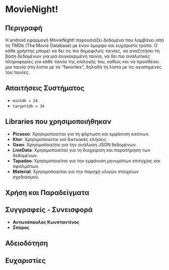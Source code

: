 # MovieNight!

## Περιγραφή
Η android εφαρμογή MovieNight! παρουσιάζει δεδομένα που λαμβάνει από τη TMDb (The Movie Database) με έναν όμορφο και ευχάριστο τρόπο. Ο κάθε χρήστης μπορεί να δει τις πιο δημοφιλείς ταινίες, να αναζητήσει τη βάση δεδομένων για μια συγκεκριμένη ταινία, να δει πιο αναλυτικές πληροφορίες για κάθε ταινία της επιλογής του, καθώς και να προσθέσει μια ταινία στη λίστα με τα "favorites", δηλαδή τη λίστα με τις αγαπημένες του ταινίες.

## Απαιτήσεις Συστήματος
- `minSdk = 24`
- `targetSdk = 34`

## Libraries που χρησιμοποιήθηκαν
- **Picasso**: Χρησιμοποιείται για τη φόρτωση και εμφάνιση εικόνων.
- **Ktor**: Χρησιμοποιείται για δικτυακές κλήσεις.
- **Gson**: Χρησιμοποιείται για την ανάλυση JSON δεδομένων.
- **LiveData**: Χρησιμοποιείται για τη διαχείριση και παρατήρηση των δεδομένων.
- **Tapadoo**: Χρησιμοποιείται για την εμφάνιση μηνυμάτων επιτυχίας και σφαλμάτων.
- **Material**: Χρησιμοποιείται για την παροχή υλικών στοιχείων σχεδιασμού.

## Χρήση και Παραδείγματα


## Συγγραφείς - Συνεισφορά
- **Αντωνόπουλος Κωνσταντίνος**
- **Σπύρος**

## Αδειοδότηση


## Ευχαριστίες

